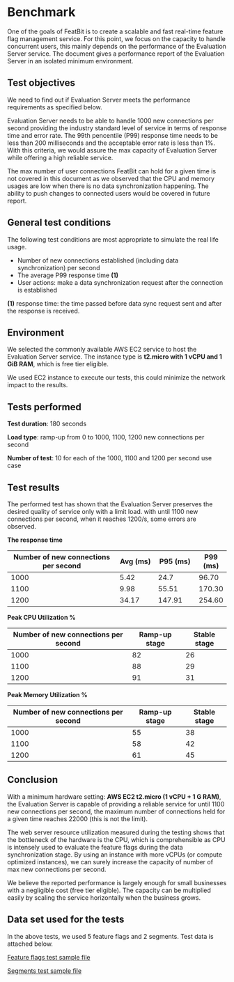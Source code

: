 # Benchmark

One of the goals of FeatBit is to create a scalable and fast real-time feature flag management service. For this point, we focus on the capacity to handle concurrent users, this mainly depends on the performance of the Evaluation Server service. The document gives a performance report of the Evaluation Server in an isolated minimum environment.

## Test objectives

We need to find out if Evaluation Server meets the performance requirements as specified below.

Evaluation Server needs to be able to handle 1000 new connections per second providing the industry standard level of service in terms of response time and error rate. The 99th pencentile (P99) response time needs to be less than 200 milliseconds and the acceptable error rate is less than 1%. With this criteria, we would assure the max capacity of Evaluation Server while offering a high reliable service.

The max number of user connections FeatBit can hold for a given time is not covered in this document as we observed that the CPU and memory usages are low when there is no data synchronization happening. The ability to push changes to connected users would be covered in future report.

## General test conditions

The following test conditions are most appropriate to simulate the real life usage.

* Number of new connections established (including data synchronization) per second
* The average P99 response time **(1)**
* User actions: make a data synchronization request after the connection is established

**(1)** response time: the time passed before data sync request sent and after the response is received.

## Environment

We selected the commonly available AWS EC2 service to host the Evaluation Server service. The instance type is **t2.micro with 1 vCPU and 1 GiB RAM**, which is free tier eligible.

We used EC2 instance to execute our tests, this could minimize the network impact to the results.

## Tests performed

**Test duration**: 180 seconds

**Load type**: ramp-up from 0 to 1000, 1100, 1200 new connections per second

**Number of test**: 10 for each of the 1000, 1100 and 1200 per second use case

## Test results

The performed test has shown that the Evaluation Server preserves the desired quality of service only with a limit load. with until 1100 new connections per second, when it reaches 1200/s, some errors are observed.

**The response time**

<table><thead><tr><th width="378">Number of new connections per second</th><th width="100">Avg (ms)</th><th width="100">P95 (ms)</th><th>P99 (ms)</th></tr></thead><tbody><tr><td>1000</td><td>5.42</td><td>24.7</td><td>96.70</td></tr><tr><td>1100</td><td>9.98</td><td>55.51</td><td>170.30</td></tr><tr><td>1200</td><td>34.17</td><td>147.91</td><td>254.60</td></tr></tbody></table>

**Peak CPU Utilization %**

| Number of new connections per second | Ramp-up stage | Stable stage |
| ------------------------------------ | ------------- | ------------ |
| 1000                                 | 82            | 26           |
| 1100                                 | 88            | 29           |
| 1200                                 | 91            | 31           |

**Peak Memory Utilization %**

| Number of new connections per second | Ramp-up stage | Stable stage |
| ------------------------------------ | ------------- | ------------ |
| 1000                                 | 55            | 38           |
| 1100                                 | 58            | 42           |
| 1200                                 | 61            | 45           |

## Conclusion

With a minimum hardware setting: **AWS EC2 t2.micro (1 vCPU + 1 G RAM)**, the Evaluation Server is capable of providing a reliable service for until 1100 new connections per second, the maximum number of connections held for a given time reaches 22000 (this is not the limit).

The web server resource utilization measured during the testing shows that the bottleneck of the hardware is the CPU, which is comprehensible as CPU is intensely used to evaluate the feature flags during the data synchronization stage. By using an instance with more vCPUs (or compute optimized instances), we can surely increase the capacity of number of max new connections per second.

We believe the reported performance is largely enough for small businesses with a negligible cost (free tier eligible). The capacity can be multiplied easily by scaling the service horizontally when the business grows. &#x20;

## Data set used for the tests

In the above tests, we used 5 feature flags and 2 segments. Test data is attached below.

[Feature flags test sample file](https://github.com/featbit/featbit-docs/blob/main/pages/tech-stack/assets/flags.json)

[Segments test sample file](https://github.com/featbit/featbit-docs/blob/main/pages/tech-stack/assets/segments.json)

